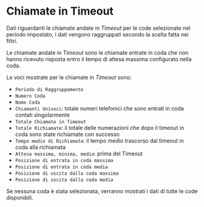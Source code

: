 # Chiamate in Timeout

Dati riguardanti le chiamate andate in *Timeout* per le code selezionate 
nel periodo impostato, i dati vengono raggruppati secondo la scelta fatta
nei filtri.

Le chiamate andate in *Timeout* sono le chiamate entrate in coda che 
non hanno ricevuto risposta entro il tempo di attesa massima configurato 
nella coda.

Le voci mostrate per le chiamate in *Timeout* sono:

- `Periodo di Raggruppamento`
- `Numero Coda`
- `Nome Coda`
- `Chiamanti Univoci`: totale numeri telefonici che sono entrati in coda 
contati singolarmente
- `Totale Chiamate in Timeout`
- `Totale Richiamate`: il totale delle numerazioni che dopo il timeout in coda sono state richiamate con successo
- `Tempo medio di Richiamata`: il tempo medio trascorso dal timeout in coda alla richiamata
- `Attesa massima, minima, media`: prima del Timeout
- `Posizione di entrata in coda massima`
- `Posizione di entrata in coda media`
- `Posizione di uscita dalla coda massima`
- `Posizione di uscita dalla coda media`

Se nessuna coda è stata selezionata, verranno mostrati i dati di tutte
le code disponibili.
